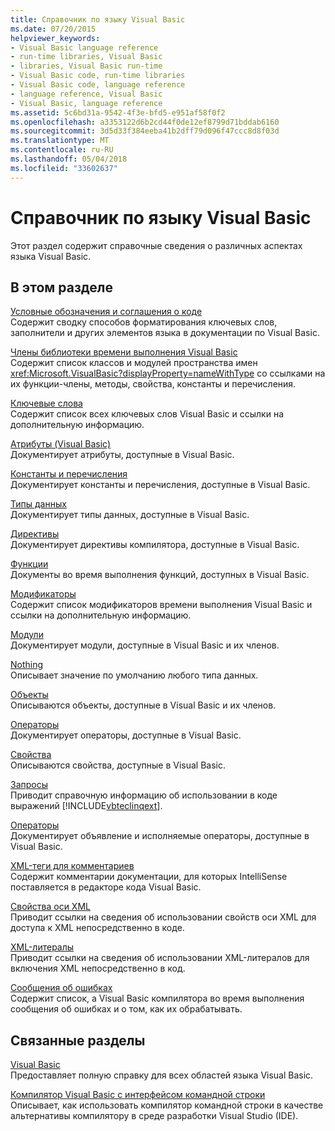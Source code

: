 ```yaml
---
title: Справочник по языку Visual Basic
ms.date: 07/20/2015
helpviewer_keywords:
- Visual Basic language reference
- run-time libraries, Visual Basic
- libraries, Visual Basic run-time
- Visual Basic code, run-time libraries
- Visual Basic code, language reference
- language reference, Visual Basic
- Visual Basic, language reference
ms.assetid: 5c6bd31a-9542-4f3e-bfd5-e951af58f0f2
ms.openlocfilehash: a3353122d6b2cd44f0de12ef8799d71bddab6160
ms.sourcegitcommit: 3d5d33f384eeba41b2dff79d096f47ccc8d8f03d
ms.translationtype: MT
ms.contentlocale: ru-RU
ms.lasthandoff: 05/04/2018
ms.locfileid: "33602637"
---
```

# <a name="visual-basic-language-reference"></a>Справочник по языку Visual Basic
Этот раздел содержит справочные сведения о различных аспектах языка Visual Basic.  
  
## <a name="in-this-section"></a>В этом разделе  
 [Условные обозначения и соглашения о коде](../../visual-basic/language-reference/typographic-and-code-conventions.md)  
 Содержит сводку способов форматирования ключевых слов, заполнители и других элементов языка в документации по Visual Basic.  
  
 [Члены библиотеки времени выполнения Visual Basic](../../visual-basic/language-reference/runtime-library-members.md)  
 Содержит список классов и модулей пространства имен <xref:Microsoft.VisualBasic?displayProperty=nameWithType> со ссылками на их функции-члены, методы, свойства, константы и перечисления.  
  
 [Ключевые слова](../../visual-basic/language-reference/keywords/index.md)  
 Содержит список всех ключевых слов Visual Basic и ссылки на дополнительную информацию.  
  
 [Атрибуты (Visual Basic)](../../visual-basic/language-reference/attributes.md)  
 Документирует атрибуты, доступные в Visual Basic.  
  
 [Константы и перечисления](../../visual-basic/language-reference/constants-and-enumerations.md)  
 Документирует константы и перечисления, доступные в Visual Basic.  
  
 [Типы данных](../../visual-basic/language-reference/data-types/data-type-summary.md)  
 Документирует типы данных, доступные в Visual Basic.  
  
 [Директивы](../../visual-basic/language-reference/directives/directives.md)  
 Документирует директивы компилятора, доступные в Visual Basic.  
  
 [Функции](../../visual-basic/language-reference/functions/index.md)  
 Документы во время выполнения функций, доступных в Visual Basic.  
  
 [Модификаторы](../../visual-basic/language-reference/modifiers/index.md)  
 Содержит список модификаторов времени выполнения Visual Basic и ссылки на дополнительную информацию.  
  
 [Модули](../../visual-basic/language-reference/modules.md)  
 Документирует модули, доступные в Visual Basic и их членов.  
  
 [Nothing](../../visual-basic/language-reference/nothing.md)  
 Описывает значение по умолчанию любого типа данных.  
  
 [Объекты](../../visual-basic/language-reference/objects/index.md)  
 Описываются объекты, доступные в Visual Basic и их членов.  
  
 [Операторы](../../visual-basic/language-reference/operators/index.md)  
 Документирует операторы, доступные в Visual Basic.  
  
 [Свойства](../../visual-basic/language-reference/properties.md)  
 Описываются свойства, доступные в Visual Basic.  
  
 [Запросы](../../visual-basic/language-reference/queries/queries.md)  
 Приводит справочную информацию об использовании в коде выражений [!INCLUDE[vbteclinqext](~/includes/vbteclinqext-md.md)].  
  
 [Операторы](../../visual-basic/language-reference/statements/index.md)  
 Документирует объявление и исполняемые операторы, доступные в Visual Basic.  
  
 [XML-теги для комментариев](../../visual-basic/language-reference/xmldoc/recommended-xml-tags-for-documentation-comments.md)  
 Содержит комментарии документации, для которых IntelliSense поставляется в редакторе кода Visual Basic.  
  
 [Свойства оси XML](../../visual-basic/language-reference/xml-axis/xml-axis-properties.md)  
 Приводит ссылки на сведения об использовании свойств оси XML для доступа к XML непосредственно в коде.  
  
 [XML-литералы](../../visual-basic/language-reference/xml-literals/index.md)  
 Приводит ссылки на сведения об использовании XML-литералов для включения XML непосредственно в код.  
  
 [Сообщения об ошибках](../../visual-basic/language-reference/error-messages/index.md)  
 Содержит список, а Visual Basic компилятора во время выполнения сообщения об ошибках и о том, как их обрабатывать.  
  
## <a name="related-sections"></a>Связанные разделы  
 [Visual Basic](../../visual-basic/index.md)  
 Предоставляет полную справку для всех областей языка Visual Basic.  
  
 [Компилятор Visual Basic с интерфейсом командной строки](../../visual-basic/reference/command-line-compiler/index.md)  
 Описывает, как использовать компилятор командной строки в качестве альтернативы компилятору в среде разработки Visual Studio (IDE).
